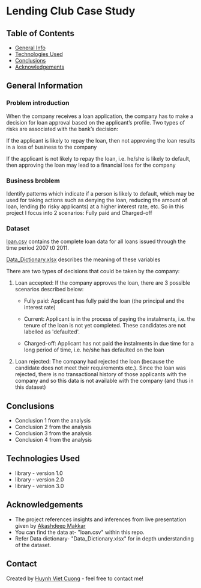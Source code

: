 # Lending Club Case Study

## Table of Contents
* [General Info](#general-information)
* [Technologies Used](#technologies-used)
* [Conclusions](#conclusions)
* [Acknowledgements](#acknowledgements)

<!-- You can include any other section that is pertinent to your problem -->

## General Information

### Problem  introduction
When the company receives a loan application, the company has to make a decision for loan approval based on the applicant’s profile. Two types of risks are associated with the bank’s decision:

If the applicant is likely to repay the loan, then not approving the loan results in a loss of business to the company

If the applicant is not likely to repay the loan, i.e. he/she is likely to default, then approving the loan may lead to a financial loss for the company

### Business broblem

Identify patterns which indicate if a person is likely to default, which may be used for taking actions such as denying the loan, reducing the amount of loan, lending (to risky applicants) at a higher interest rate, etc. So in this project I focus into 2 scenarios: Fully paid and Charged-off

### Dataset
[loan.csv](loan.csv) contains the complete loan data for all loans issued through the time period 2007 t0 2011. 

[Data_Dictionary.xlsx](Data_Dictionary.xlsx) describes the meaning of these variables

There are two types of decisions that could be taken by the company:

1. Loan accepted: If the company approves the loan, there are 3 possible scenarios described below:

    * Fully paid: Applicant has fully paid the loan (the principal and the interest rate)

    * Current: Applicant is in the process of paying the instalments, i.e. the tenure of the loan is not yet completed. These candidates are not labelled as 'defaulted'.

    * Charged-off: Applicant has not paid the instalments in due time for a long period of time, i.e. he/she has defaulted on the loan 

2. Loan rejected: The company had rejected the loan (because the candidate does not meet their requirements etc.). Since the loan was rejected, there is no transactional history of those applicants with the company and so this data is not available with the company (and thus in this dataset)



<!-- You don't have to answer all the questions - just the ones relevant to your project. -->

## Conclusions
- Conclusion 1 from the analysis
- Conclusion 2 from the analysis
- Conclusion 3 from the analysis
- Conclusion 4 from the analysis

<!-- You don't have to answer all the questions - just the ones relevant to your project. -->


## Technologies Used
- library - version 1.0
- library - version 2.0
- library - version 3.0

<!-- As the libraries versions keep on changing, it is recommended to mention the version of library used in this project -->

## Acknowledgements
- The project references insights and inferences from live presentation given by [Akashdeep Makkar](https://www.linkedin.com/in/akashdeep-makkar-12110880/) 
- You can find the data at- "loan.csv" within this repo.
- Refer Data dictionary- "Data_Dictionary.xlsx" for in depth understanding of the dataset.

## Contact
Created by [Huynh Viet Cuong](https://cuonghv0298.github.io/) - feel free to contact me!


<!-- Optional -->
<!-- ## License -->
<!-- This project is open source and available under the [... License](). -->

<!-- You don't have to include all sections - just the one's relevant to your project -->